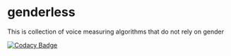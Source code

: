 # genderless
This is collection of voice measuring algorithms that do not rely on gender

[![Codacy Badge](https://api.codacy.com/project/badge/Grade/c095bd84dc2c45d5b976b228b650026a)](https://www.codacy.com/manual/feinberg/genderless?utm_source=github.com&amp;utm_medium=referral&amp;utm_content=drfeinberg/genderless&amp;utm_campaign=Badge_Grade)
